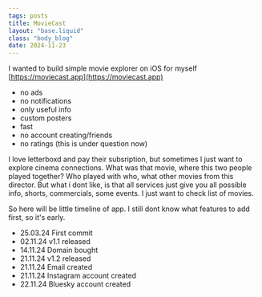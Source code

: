 ```yaml
---
tags: posts
title: MovieCast
layout: "base.liquid"
class: "body_blog"
date: 2024-11-23
---
```


I wanted to build simple movie explorer on iOS for myself [https://moviecast.app](https://moviecast.app)

- no ads
- no notifications
- only useful info
- custom posters
- fast
- no account creating/friends
- no ratings (this is under question now)

I love letterboxd and pay their subsription, but sometimes I just want to explore cinema connections. What was that movie, where this two people played together? Who played with who, what other movies from this director. But what i dont like, is that all services just give you all possible info, shorts, commercials, some events. I just want to check list of movies.

So here will be little timeline of app. I still dont know what features to add first, so it's early.

- 25.03.24 First commit
- 02.11.24 v1.1 released
- 14.11.24 Domain bought
- 21.11.24 v1.2 released
- 21.11.24 Email created
- 21.11.24 Instagram account created
- 22.11.24 Bluesky account created
